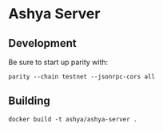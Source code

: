 # Ashya Server


## Development

Be sure to start up parity with: 

```
parity --chain testnet --jsonrpc-cors all
```


## Building

```
docker build -t ashya/ashya-server .
```